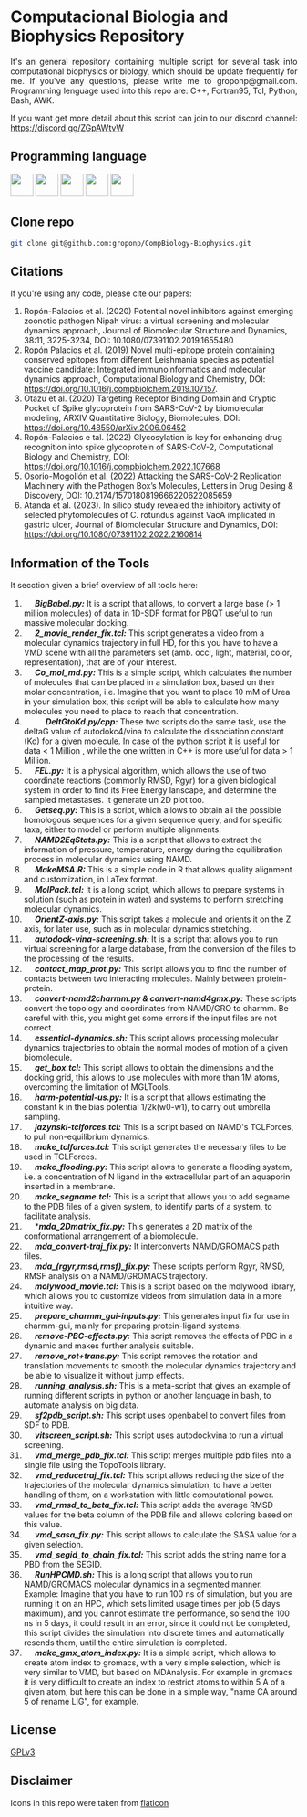 # Computacional Biologia and Biophysics Repository
<div style="text-align: justify">
It's an general repository containing multiple script for several task into computational biophysics or biology, which should be update frequently for me.
If you've any questions, please write me to groponp@gmail.com. Programming lenguage used into this repo are: C++, Fortran95, Tcl, Python, Bash, AWK. 

If you want get more detail about this script can join to our discord channel: https://discord.gg/ZGpAWtvW 
</div>

## Programming language 
<img src="figures/python.png" width="40" height="40"> <img src="figures/gnu-bash.png" width="40" height="40"> <img src="figures/tcl.png" width="40" height="40"> <img src="figures/r.png" width="40" height="40"> <img src="figures/c-.png" width="40" height="40">

## Clone repo
```bash
git clone git@github.com:groponp/CompBiology-Biophysics.git
```

## Citations
If you're using any code, please cite our papers: 
1. Ropón-Palacios et al.  (2020) Potential novel inhibitors against emerging zoonotic pathogen Nipah virus: a virtual screening and molecular dynamics approach, Journal of Biomolecular Structure and Dynamics, 38:11, 3225-3234, DOI: 10.1080/07391102.2019.1655480
2. Ropón Palacios et al. (2019) Novel multi-epitope protein containing conserved epitopes from different Leishmania species as potential vaccine candidate: Integrated immunoinformatics and molecular dynamics approach, Computational Biology and Chemistry, DOI: https://doi.org/10.1016/j.compbiolchem.2019.107157.
3. Otazu et al. (2020) Targeting Receptor Binding Domain and Cryptic Pocket of Spike glycoprotein from SARS-CoV-2 by biomolecular modeling, ARXIV Quantitative Biology, Biomolecules, DOI: https://doi.org/10.48550/arXiv.2006.06452
4. Ropón-Palacios e tal. (2022) Glycosylation is key for enhancing drug recognition into spike glycoprotein of SARS-CoV-2, Computational Biology and Chemistry, DOI: https://doi.org/10.1016/j.compbiolchem.2022.107668
5. Osorio-Mogollón et al. (2022) Attacking the SARS-CoV-2 Replication Machinery with the Pathogen Box’s Molecules, Letters in Drug Desing & Discovery, DOI: 10.2174/1570180819666220622085659 
6. Atanda et al. (2023). In silico study revealed the inhibitory activity of selected phytomolecules of C. rotundus against VacA implicated in gastric ulcer, Journal of Biomolecular Structure and Dynamics, DOI: https://doi.org/10.1080/07391102.2022.2160814 


## Information of the Tools
It secction given a brief overview of all tools here: 
1. <img src="figures/python.png" width="15" height="15"> ***BigBabel.py:*** It is a script that allows, to convert a large base (> 1 million molecules) of data in 1D-SDF format for PBQT useful to run massive molecular docking.
2. <img src="figures/tcl.png" width="15" height="15"> ***2_movie_render_fix.tcl:*** This script generates a video from a molecular dynamics trajectory in full HD, for this you have to have a VMD scene with all the parameters set (amb. occl, light, material, color, representation), that are of your interest.
3. <img src="figures/python.png" width="15" height="15"> ***Co_mol_md.py:*** This is a simple script, which calculates the number of molecules that can be placed in a simulation box, based on their molar concentration, i.e. Imagine that you want to place 10 mM of Urea in your simulation box, this script will be able to calculate how many molecules you need to place to reach that concentration.
4. <img src="figures/python.png" width="15" height="15"> <img src="figures/c-.png" width="15" height="15"> ***DeltGtoKd.py/cpp:*** These two scripts do the same task, use the deltaG value of autodokc4/vina to calculate the dissociation constant (Kd) for a given molecule. In case of the python script it is useful for data < 1 Million , while the one written in C++ is more useful for data > 1 Million.
5. <img src="figures/python.png" width="15" height="15"> ***FEL.py:*** It is a physical algorithm, which allows the use of two coordinate reactions (commonly RMSD, Rgyr) for a given biological system in order to find its Free Energy lanscape, and determine the sampled metastases. It generate un 2D plot too. 
6. <img src="figures/python.png" width="15" height="15"> ***Getseq.py:*** This is a script, which allows to obtain all the possible homologous sequences for a given sequence query, and for specific taxa, either to model or perform multiple alignments.
7. <img src="figures/python.png" width="15" height="15"> ***NAMD2EqStats.py:*** This is a script that allows to extract the information of pressure, temperature, energy during the equilibration process in molecular dynamics using NAMD.
8. <img src="figures/r.png" width="15" height="15"> ***MakeMSA.R:*** This is a simple code in R that allows quality alignment and customization, in LaTex format.
9. <img src="figures/tcl.png" width="15" height="15"> ***MolPack.tcl:*** It is a long script, which allows to prepare systems in solution (such as protein in water) and systems to perform stretching molecular dynamics.
10. <img src="figures/python.png" width="15" height="15"> ***OrientZ-axis.py:*** This script takes a molecule and orients it on the Z axis, for later use, such as in molecular dynamics stretching.
11. <img src="figures/gnu-bash.png" width="15" height="15"> ***autodock-vina-screening.sh:*** It is a script that allows you to run virtual screening for a large database, from the conversion of the files to the processing of the results.
12. <img src="figures/python.png" width="15" height="15"> ***contact_map_prot.py:*** This script allows you to find the number of contacts between two interacting molecules. Mainly between protein-protein.
13. <img src="figures/python.png" width="15" height="15"> ***convert-namd2charmm.py & convert-namd4gmx.py:*** These scripts convert the topology and coordinates from NAMD/GRO to charmm. Be careful with this, you might get some errors if the input files are not correct.
14. <img src="figures/gnu-bash.png" width="15" height="15"> ***essential-dynamics.sh:*** This script allows processing molecular dynamics trajectories to obtain the normal modes of motion of a given biomolecule.
15. <img src="figures/tcl.png" width="15" height="15"> ***get_box.tcl:*** This script allows to obtain the dimensions and the docking grid, this allows to use molecules with more than 1M atoms, overcoming the limitation of MGLTools.
16. <img src="figures/python.png" width="15" height="15"> ***harm-potential-us.py:*** It is a script that allows estimating the constant k in the bias potential 1/2k(w0-w1), to carry out umbrella sampling.
17. <img src="figures/tcl.png" width="15" height="15"> ***jazynski-tclforces.tcl:*** This is a script based on NAMD's TCLForces, to pull non-equilibrium dynamics.
18. <img src="figures/tcl.png" width="15" height="15"> ***make_tclforces.tcl:*** This script generates the necessary files to be used in TCLForces.
19. <img src="figures/python.png" width="15" height="15"> ***make_flooding.py:*** This script allows to generate a flooding system, i.e. a concentration of N ligand in the extracellular part of an aquaporin inserted in a membrane.
20. <img src="figures/tcl.png" width="15" height="15"> ***make_segname.tcl:*** This is a script that allows you to add segname to the PDB files of a given system, to identify parts of a system, to facilitate analysis.
21. <img src="figures/python.png" width="15" height="15"> ****mda_2Dmatrix_fix.py:*** This generates a 2D matrix of the conformational arrangement of a biomolecule.
22. <img src="figures/python.png" width="15" height="15">  ***mda_convert-traj_fix.py:*** It interconverts NAMD/GROMACS path files.
23. <img src="figures/python.png" width="15" height="15"> ***mda_(rgyr,rmsd,rmsf)_fix.py:*** These scripts perform Rgyr, RMSD, RMSF analysis on a NAMD/GROMACS trajectory.
24. <img src="figures/tcl.png" width="15" height="15"> ***molywood_movie.tcl:*** This is a script based on the molywood library, which allows you to customize videos from simulation data in a more intuitive way.
25. <img src="figures/python.png" width="15" height="15"> ***prepare_charmm_gui-inputs.py:*** This generates input fix for use in charmm-gui, mainly for preparing protein-ligand systems. 
26. <img src="figures/python.png" width="15" height="15"> ***remove-PBC-effects.py:***  This script removes the effects of PBC in a dynamic and makes further analysis suitable.
27. <img src="figures/python.png" width="15" height="15"> ***remove_rot+trans.py:*** This script removes the rotation and translation movements to smooth the molecular dynamics trajectory and be able to visualize it without jump effects.
28. <img src="figures/gnu-bash.png" width="15" height="15"> ***running_analysis.sh:*** This is a meta-script that gives an example of running different scripts in python or another language in bash, to automate analysis on big data.
29. <img src="figures/gnu-bash.png" width="15" height="15"> ***sf2pdb_script.sh:*** This script uses openbabel to convert files from SDF to PDB.
30. <img src="figures/gnu-bash.png" width="15" height="15"> ***vitscreen_script.sh:*** This script uses autodockvina to run a virtual screening.
31. <img src="figures/tcl.png" width="15" height="15"> ***vmd_merge_pdb_fix.tcl:*** This script merges multiple pdb files into a single file using the TopoTools library.
32. <img src="figures/tcl.png" width="15" height="15"> ***vmd_reducetraj_fix.tcl:*** This script allows reducing the size of the trajectories of the molecular dynamics simulation, to have a better handling of them, on a workstation with little computational power.
33. <img src="figures/tcl.png" width="15" height="15"> ***vmd_rmsd_to_beta_fix.tcl:*** This script adds the average RMSD values for the beta column of the PDB file and allows coloring based on this value.
34. <img src="figures/python.png" width="15" height="15"> ***vmd_sasa_fix.py:*** This script allows to calculate the SASA value for a given selection.
35. <img src="figures/tcl.png" width="15" height="15"> ***vmd_segid_to_chain_fix.tcl:*** This script adds the string name for a PBD from the SEGID.
36. <img src="figures/gnu-bash.png" width="15" height="15"> ***RunHPCMD.sh:*** This is a long script that allows you to run NAMD/GROMACS molecular dynamics in a segmented manner. Example: Imagine that you have to run 100 ns of simulation, but you are running it on an HPC, which sets limited usage times per job (5 days maximum), and you cannot estimate the performance, so send the 100 ns in 5 days, it could result in an error, since it could not be completed, this script divides the simulation into discrete times and automatically resends them, until the entire simulation is completed.
37. <img src="figures/python.png" width="15" height="15"> ***make_gmx_atom_index.py:*** It is a simple script, which allows to create atom index to gromacs, with a very simple selection, which is very similar to VMD, but based on MDAnalysis. For example in gromacs it is very difficult to create an index to restrict atoms to within 5 A of a given atom, but here this can be done in a simple way, "name CA around 5 of rename LIG", for example.


## License 
[GPLv3](https://www.gnu.org/licenses/gpl-3.0.en.html)

## Disclaimer
Icons in this repo were taken from [flaticon](https://www.flaticon.com/free-icons/programming-language) 
